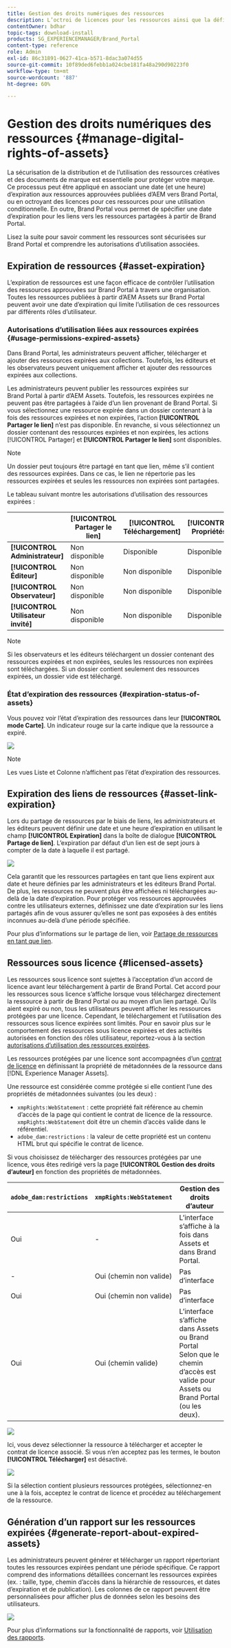 ```yaml
---
title: Gestion des droits numériques des ressources
description: L’octroi de licences pour les ressources ainsi que la définition de l’expiration des ressources et des liens partagés assurent une utilisation contrôlée de ces ressources et les préservent.
contentOwner: bdhar
topic-tags: download-install
products: SG_EXPERIENCEMANAGER/Brand_Portal
content-type: reference
role: Admin
exl-id: 86c31891-0627-41ca-b571-8dac3a074d55
source-git-commit: 10f89ded6febb1a024cbe181fa48a290d90223f0
workflow-type: tm+mt
source-wordcount: '887'
ht-degree: 60%

---
```


# Gestion des droits numériques des ressources {#manage-digital-rights-of-assets}

La sécurisation de la distribution et de l’utilisation des ressources créatives et des documents de marque est essentielle pour protéger votre marque. Ce processus peut être appliqué en associant une date (et une heure) d’expiration aux ressources approuvées publiées d’AEM vers Brand Portal, ou en octroyant des licences pour ces ressources pour une utilisation conditionnelle. En outre, Brand Portal vous permet de spécifier une date d’expiration pour les liens vers les ressources partagées à partir de Brand Portal.

Lisez la suite pour savoir comment les ressources sont sécurisées sur Brand Portal et comprendre les autorisations d’utilisation associées.

## Expiration de ressources {#asset-expiration}

L’expiration de ressources est une façon efficace de contrôler l’utilisation des ressources approuvées sur Brand Portal à travers une organisation. Toutes les ressources publiées à partir d’AEM Assets sur Brand Portal peuvent avoir une date d’expiration qui limite l’utilisation de ces ressources par différents rôles d’utilisateur.

### Autorisations d’utilisation liées aux ressources expirées {#usage-permissions-expired-assets}

Dans Brand Portal, les administrateurs peuvent afficher, télécharger et ajouter des ressources expirées aux collections. Toutefois, les éditeurs et les observateurs peuvent uniquement afficher et ajouter des ressources expirées aux collections.

Les administrateurs peuvent publier les ressources expirées sur Brand Portal à partir d’AEM Assets. Toutefois, les ressources expirées ne peuvent pas être partagées à l’aide d’un lien provenant de Brand Portal. Si vous sélectionnez une ressource expirée dans un dossier contenant à la fois des ressources expirées et non expirées, l’action **[!UICONTROL Partager le lien]** n’est pas disponible. En revanche, si vous sélectionnez un dossier contenant des ressources expirées et non expirées, les actions [!UICONTROL Partager] et **[!UICONTROL Partager le lien]** sont disponibles.

>[!NOTE]
>
>Un dossier peut toujours être partagé en tant que lien, même s’il contient des ressources expirées. Dans ce cas, le lien ne répertorie pas les ressources expirées et seules les ressources non expirées sont partagées.

Le tableau suivant montre les autorisations d’utilisation des ressources expirées :

|   | **[!UICONTROL Partager le lien]** | **[!UICONTROL Téléchargement]** | **[!UICONTROL Propriétés]** | **[!UICONTROL Ajouter à la collection]** | **[!UICONTROL Supprimer]** |
|---|---|---|---|---|---|
| **[!UICONTROL Administrateur]** | Non disponible | Disponible | Disponible | Disponible | Disponible |
| **[!UICONTROL Éditeur]** | Non disponible | Non disponible | Disponible | Disponible | Non disponible |
| **[!UICONTROL Observateur]** | Non disponible | Non disponible | Disponible | Disponible | Non disponible |
| **[!UICONTROL Utilisateur invité]** | Non disponible | Non disponible | Disponible | Disponible | Non disponible |

>[!NOTE]
>
>Si les observateurs et les éditeurs téléchargent un dossier contenant des ressources expirées et non expirées, seules les ressources non expirées sont téléchargées. Si un dossier contient seulement des ressources expirées, un dossier vide est téléchargé.

### État d’expiration des ressources {#expiration-status-of-assets}

Vous pouvez voir l’état d’expiration des ressources dans leur **[!UICONTROL mode Carte]**. Un indicateur rouge sur la carte indique que la ressource a expiré.

![](assets/expired_assets_cardview.png)

>[!NOTE]
>
>Les vues Liste et Colonne n’affichent pas l’état d’expiration des ressources.

## Expiration des liens de ressources {#asset-link-expiration}

Lors du partage de ressources par le biais de liens, les administrateurs et les éditeurs peuvent définir une date et une heure d’expiration en utilisant le champ **[!UICONTROL Expiration]** dans la boîte de dialogue **[!UICONTROL Partage de lien]**. L’expiration par défaut d’un lien est de sept jours à compter de la date à laquelle il est partagé.

![](assets/asset-link-sharing.png)

Cela garantit que les ressources partagées en tant que liens expirent aux date et heure définies par les administrateurs et les éditeurs Brand Portal. De plus, les ressources ne peuvent plus être affichées ni téléchargées au-delà de la date d’expiration. Pour protéger vos ressources approuvées contre les utilisateurs externes, définissez une date d’expiration sur les liens partagés afin de vous assurer qu’elles ne sont pas exposées à des entités inconnues au-delà d’une période spécifiée.

Pour plus d’informations sur le partage de lien, voir [Partage de ressources en tant que lien](../using/brand-portal-link-share.md).

## Ressources sous licence {#licensed-assets}

Les ressources sous licence sont sujettes à l’acceptation d’un accord de licence avant leur téléchargement à partir de Brand Portal. Cet accord pour les ressources sous licence s’affiche lorsque vous téléchargez directement la ressource à partir de Brand Portal ou au moyen d’un lien partagé. Qu’ils aient expiré ou non, tous les utilisateurs peuvent afficher les ressources protégées par une licence. Cependant, le téléchargement et l’utilisation des ressources sous licence expirées sont limités. Pour en savoir plus sur le comportement des ressources sous licence expirées et des activités autorisées en fonction des rôles utilisateur, reportez-vous à la section [autorisations d’utilisation des ressources expirées](../using/manage-digital-rights-of-assets.md#usage-permissions-expired-assets).

Les ressources protégées par une licence sont accompagnées d’un [contrat de licence](https://experienceleague.adobe.com/en/docs/experience-manager-65/content/assets/administer/drm) en définissant la propriété de métadonnées de la ressource dans [!DNL Experience Manager Assets].

Une ressource est considérée comme protégée si elle contient l’une des propriétés de métadonnées suivantes (ou les deux) :

* `xmpRights:WebStatement` : cette propriété fait référence au chemin d’accès de la page qui contient le contrat de licence de la ressource. `xmpRights:WebStatement` doit être un chemin d’accès valide dans le référentiel.
* `adobe_dam:restrictions` : la valeur de cette propriété est un contenu HTML brut qui spécifie le contrat de licence.


Si vous choisissez de télécharger des ressources protégées par une licence, vous êtes redirigé vers la page **[!UICONTROL Gestion des droits d’auteur]** en fonction des propriétés de métadonnées.

| `adobe_dam:restrictions` | `xmpRights:WebStatement` | Gestion des droits d’auteur |
| --- | --- | --- |
| Oui | - | L’interface s’affiche à la fois dans Assets et dans Brand Portal. |
| - | Oui (chemin non valide) | Pas d’interface |
| Oui | Oui (chemin non valide) | Pas d’interface |
| Oui | Oui (chemin valide) | L’interface s’affiche dans Assets ou Brand Portal</br>Selon que le chemin d’accès est valide pour Assets ou Brand Portal (ou les deux). |

![](assets/asset-copyright-mgmt.png)

Ici, vous devez sélectionner la ressource à télécharger et accepter le contrat de licence associé. Si vous n’en acceptez pas les termes, le bouton **[!UICONTROL Télécharger]** est désactivé.

![](assets/licensed-asset-download-2.png)

Si la sélection contient plusieurs ressources protégées, sélectionnez-en une à la fois, acceptez le contrat de licence et procédez au téléchargement de la ressource.

## Génération d’un rapport sur les ressources expirées {#generate-report-about-expired-assets}

Les administrateurs peuvent générer et télécharger un rapport répertoriant toutes les ressources expirées pendant une période spécifique. Ce rapport comprend des informations détaillées concernant les ressources expirées (ex. : taille, type, chemin d’accès dans la hiérarchie de ressources, et dates d’expiration et de publication). Les colonnes de ce rapport peuvent être personnalisées pour afficher plus de données selon les besoins des utilisateurs.

![](assets/assets-expired.png)

Pour plus d’informations sur la fonctionnalité de rapports, voir [Utilisation des rapports](../using/brand-portal-reports.md#work-with-reports).
